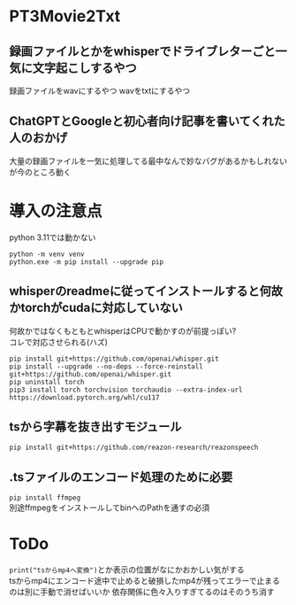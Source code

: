 # PT3Movie2Txt
## 録画ファイルとかをwhisperでドライブレターごと一気に文字起こしするやつ
録画ファイルをwavにするやつ
wavをtxtにするやつ
## ChatGPTとGoogleと初心者向け記事を書いてくれた人のおかげ
大量の録画ファイルを一気に処理してる最中なんで妙なバグがあるかもしれないが今のところ動く

# 導入の注意点
python 3.11では動かない  

`python -m venv venv`  
`python.exe -m pip install --upgrade pip`  
## whisperのreadmeに従ってインストールすると何故かtorchがcudaに対応していない
何故かではなくもともとwhisperはCPUで動かすのが前提っぽい?  
コレで対応させられる(ハズ)  

`pip install git+https://github.com/openai/whisper.git`  
`pip install --upgrade --no-deps --force-reinstall git+https://github.com/openai/whisper.git`  
`pip uninstall torch`  
`pip3 install torch torchvision torchaudio --extra-index-url https://download.pytorch.org/whl/cu117`  

## tsから字幕を抜き出すモジュール
`pip install git+https://github.com/reazon-research/reazonspeech`

## .tsファイルのエンコード処理のために必要  
`pip install ffmpeg`  
別途ffmpegをインストールしてbinへのPathを通すの必須
# ToDo  
`print("tsからmp4へ変換")`とか表示の位置がなにかおかしい気がする  
tsからmp4にエンコード途中で止めると破損したmp4が残ってエラーで止まるのは別に手動で消せばいいか
依存関係に色々入りすぎてるのはそのうち消す